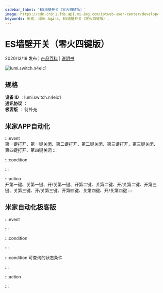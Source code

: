 ```yaml
---
sidebar_label: 'ES墙壁开关（零火四键版）'
image: https://cdn.cnbj1.fds.api.mi-img.com/iotweb-user-center/developer_1678871068484ofARQFz3.png?GalaxyAccessKeyId=AKVGLQWBOVIRQ3XLEW&Expires=9223372036854775807&Signature=H1TOLm6DLOBfol0zAZosAcB+2B0=
keywords: 米家, 绿米 Aqara, ES墙壁开关（零火四键版）, 
---
```

# ES墙壁开关（零火四键版）

2020/12/18 发布 | [产品百科](https://home.mi.com/webapp/content/baike/product/index.html?model=lumi.switch.n4eic1/) | [说明书](https://home.mi.com/views/introduction.html?model=lumi.switch.n4eic1&region=cn)

![lumi.switch.n4eic1](https://cdn.cnbj1.fds.api.mi-img.com/iotweb-user-center/developer_1678871068484ofARQFz3.png?GalaxyAccessKeyId=AKVGLQWBOVIRQ3XLEW&Expires=9223372036854775807&Signature=H1TOLm6DLOBfol0zAZosAcB+2B0=)

## 规格  
> 
**设备 ID** ：lumi.switch.n4eic1  
**通讯协议** ：  
**极客版**  ： 待补充 


## 米家APP自动化  

:::event  
第一键打开、第一键关闭、第二键打开、第二键关闭、第三键打开、第三键关闭、第四键打开、第四键关闭
:::

:::condition  

:::

:::action   
开第一键、关第一键、开/关第一键、开第二键、关第二键、开/关第二键、开第三键、关第三键、开/关第三键、开第四键、关第四键、开/关第四键
:::

## 米家自动化极客版  

:::event  

:::

:::condition  

:::

:::condition 可查询的状态条件  

:::

:::action  

:::

        
